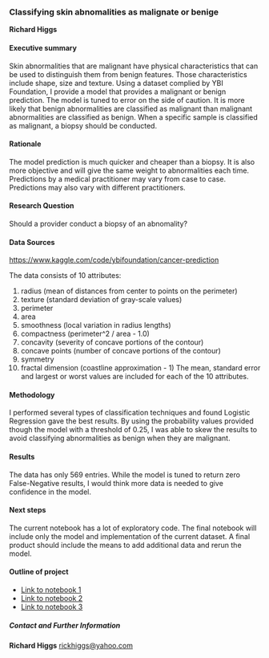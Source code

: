 ### Classifying skin abnomalities as malignate or benige

**Richard Higgs**

#### Executive summary
Skin abnormalities that are malignant have physical characteristics that can be used to distinguish them from benign features.  Those characteristics include shape, size and texture.  Using a dataset complied by YBI Foundation, I provide a model that provides a malignant or benign prediction.  The model is tuned to error on the side of caution.  It is more likely that benign abnormalities are classified as malignant than malignant abnormalities are classified as benign.  When a specific sample is classified as malignant, a biopsy should be conducted. 

#### Rationale
The model prediction is much quicker and cheaper than a biopsy.  It is also more objective and will give the same weight to abnormalities each time.  Predictions by a medical practitioner may vary from case to case.  Predictions may also vary with different practitioners.

#### Research Question
Should a provider conduct a biopsy of an abnomality?

#### Data Sources
https://www.kaggle.com/code/ybifoundation/cancer-prediction

The data consists of 10 attributes:
1.	radius (mean of distances from center to points on the perimeter)
2.	texture (standard deviation of gray-scale values)
3.	perimeter
4.	area
5.	smoothness (local variation in radius lengths)
6.	compactness (perimeter^2 / area - 1.0)
7.	concavity (severity of concave portions of the contour)
8.	concave points (number of concave portions of the contour)
9.	symmetry
10.	fractal dimension (coastline approximation - 1)
The mean, standard error and largest or worst values are included for each of the 10 attributes.


#### Methodology
I performed several types of classification techniques and found Logistic Regression gave the best results.  By using the probability values provided though the model with a threshold of 0.25, I was able to skew the results to avoid classifying abnormalities as benign when they are malignant.

#### Results
The data has only 569 entries.  While the model is tuned to return zero False-Negative results, I would think more data is needed to give confidence in the model.

#### Next steps
The current notebook has a lot of exploratory code.  The final notebook will include only the model and implementation of the current dataset.  A final product should include the means to add additional data and rerun the model.

#### Outline of project

- [Link to notebook 1]()
- [Link to notebook 2]()
- [Link to notebook 3]()


##### Contact and Further Information
**Richard Higgs**
rickhiggs@yahoo.com